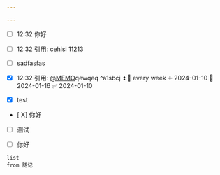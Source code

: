 ```yaml
---

---
```



- [ ] 12:32 你好
- [ ] 12:32 引用: cehisi 11213
- [ ] sadfasfas 
- [x] 12:32 引用: [@MEMO](202401101232005)qewqeq ^a1sbcj ⏫ 🔁 every week ➕ 2024-01-10 📅 2024-01-16 ✅ 2024-01-10

- [X] test
- [ X] 你好
- [ ] 测试
- [ ] 你好


``` dataview
list
from 随记
```